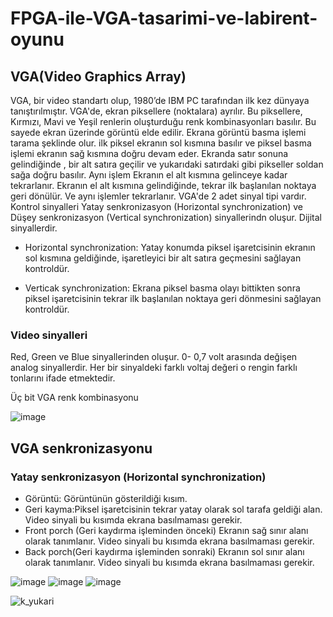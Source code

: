 # FPGA-ile-VGA-tasarimi-ve-labirent-oyunu



## VGA(Video Graphics Array)
VGA, bir video standartı olup, 1980’de  IBM PC tarafından ilk kez dünyaya tanıştırılmıştır. VGA'de,  ekran piksellere (noktalara) ayrılır. Bu piksellere, Kırmızı, Mavi ve Yeşil renlerin oluşturduğu renk kombinasyonları  basılır. Bu sayede ekran üzerinde görüntü elde edilir.
Ekrana görüntü basma  işlemi tarama şeklinde olur. ilk piksel ekranın sol kısmına basılır ve piksel basma işlemi  ekranın sağ kısmına  doğru devam eder. Ekranda satır sonuna gelindiğinde ,  bir  alt satıra geçilir ve yukarıdaki satırdaki gibi pikseller soldan sağa doğru basılır. Aynı işlem Ekranın el alt kısmına gelinceye kadar tekrarlanır. Ekranın el alt kısmına gelindiğinde, tekrar ilk başlanılan noktaya geri dönülür. Ve aynı işlemler tekrarlanır.
VGA'de 2 adet  sinyal tipi vardır. 
Kontrol sinyalleri
Yatay senkronizasyon (Horizontal synchronization) ve Düşey senkronizasyon (Vertical synchronization) sinyallerindn oluşur. Dijital sinyallerdir.


-	Horizontal synchronization: Yatay konumda piksel işaretcisinin ekranın sol kısmına    geldiğinde, işaretleyici bir alt satıra geçmesini sağlayan kontroldür.

-	Verticak synchronization: Ekrana piksel basma olayı  bittikten sonra piksel işaretcisinin tekrar ilk başlanılan noktaya geri dönmesini sağlayan  kontroldür.

### Video sinyalleri
Red, Green ve Blue sinyallerinden oluşur.  0- 0,7 volt arasında değişen analog sinyallerdir. Her bir sinyaldeki farklı voltaj değeri o rengin farklı tonlarını ifade etmektedir.

Üç bit VGA renk kombinasyonu

![image](https://user-images.githubusercontent.com/45830441/59140624-018ce500-89a9-11e9-9d20-f02ab097797e.png)



## VGA senkronizasyonu
### Yatay senkronizasyon (Horizontal synchronization)



- Görüntü: Görüntünün gösterildiği kısım.
-	Geri kayma:Piksel işaretcisinin tekrar yatay olarak sol tarafa geldiği alan. Video sinyali bu kısımda ekrana basılmaması gerekir.
-	Front porch (Geri kaydırma işleminden önceki) Ekranın sağ sınır alanı olarak tanımlanır. Video sinyali bu kısımda ekrana basılmaması gerekir.
-	Back porch(Geri kaydırma işleminden sonraki) Ekranın sol sınır alanı olarak tanımlanır. Video sinyali bu kısımda ekrana basılmaması gerekir.

![image](https://user-images.githubusercontent.com/45830441/59140654-4f095200-89a9-11e9-9c80-fa80181f8299.png)
![image](https://user-images.githubusercontent.com/45830441/59140661-5d576e00-89a9-11e9-908b-5c7e4eb8c0d2.png)
![image](https://user-images.githubusercontent.com/45830441/59140663-621c2200-89a9-11e9-981a-5e4f39c99dfc.png)


![k_yukari](https://user-images.githubusercontent.com/45830441/59140611-d1454680-89a8-11e9-8359-52b104211fb0.JPG)
